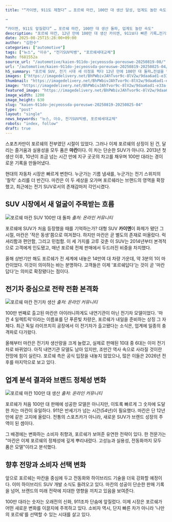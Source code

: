 ```yaml
---
title: "“카이엔, 911도 제쳤다” … 포르쉐 마칸, 100만 대 생산 달성, 업계도 놀란 속도

→

“카이엔, 911도 앞질렀다” … 포르쉐 마칸, 100만 대 생산 돌파, 업계도 놀란 속도"
description: "포르쉐 마칸, 12년 만에 100만 대 생산 카이엔, 911보다 빠른 기록…전기차 전환 가속 ..."
date: 2025-08-25T15:28:00+09:00
author: "김한수"
categories: ["automotive"]
tags: ["뉴스", "이슈", "전기SUV빅뱅", "포르쉐세대교체"]
hash: f681552a
source_url: "/automotive/kaien-911do-jecyeossda-poreuswe-20250819-08/"
url: "/automotive/kaien-911do-jecyeossda-poreuswe-20250819-20250825-04/"
h5_summary: "포르쉐 SUV, 전기 시대 새 이정표 찍다 12년 만에 100만 대 돌파…전설을 넘어 혁신으로"
images: ["https://imagedelivery.net/BhPWbivJAhTvor9c-8lV2w/9daa6ad1-e33a-400f-92e9-dc8ad0b6e600/public", "https://imagedelivery.net/BhPWbivJAhTvor9c-8lV2w/8c7c452b-f505-4940-8d9f-1f67616fb300/public", "https://imagedelivery.net/BhPWbivJAhTvor9c-8lV2w/3dfa7ccb-8452-4d59-5992-b342249e6300/public", "https://imagedelivery.net/BhPWbivJAhTvor9c-8lV2w/126a1d22-82c7-404c-8a45-2aadb3411d00/public"]
thumbnail: "https://imagedelivery.net/BhPWbivJAhTvor9c-8lV2w/9daa6ad1-e33a-400f-92e9-dc8ad0b6e600/public"
image: "https://imagedelivery.net/BhPWbivJAhTvor9c-8lV2w/9daa6ad1-e33a-400f-92e9-dc8ad0b6e600/public"
featured_image: "https://imagedelivery.net/BhPWbivJAhTvor9c-8lV2w/9daa6ad1-e33a-400f-92e9-dc8ad0b6e600/public"
image_width: 1200
image_height: 630
slug: "kaien-911do-jecyeossda-poreuswe-20250819-20250825-04"
type: "post"
layout: "single"
news_keywords: "뉴스, 이슈, 전기SUV빅뱅, 포르쉐세대교체"
robots: "index, follow"
draft: true
---
```


스포츠카만이 포르쉐의 전부였던 시절이 있었다. 그러나 이제 포르쉐의 상징이 된 건, 달리는 즐거움과 실용성을 모두 품은 **마칸**이다. 이 차는 단순한 SUV가 아니다. 2013년 첫 생산 이후, 10년이 조금 넘는 시간 만에 지구 곳곳의 차고를 채우며 100만 대라는 경이로운 기록을 만들어냈다.

현대의 자동차 시장은 빠르게 변한다. 누군가는 기름 냄새를, 누군가는 전기 스위치의 '찰칵' 소리를 더 반긴다. 마칸은 이 두 세상을 오가며 포르쉐라는 브랜드의 영역을 확장했고, 최근에는 전기 SUV로서의 존재감마저 각인시켰다.

## SUV 시장에서 새 얼굴이 주목받는 흐름

![포르쉐 마칸 SUV 100만 대 돌파](https://imagedelivery.net/BhPWbivJAhTvor9c-8lV2w/8c7c452b-f505-4940-8d9f-1f67616fb300/public)
*출처: 온라인 커뮤니티*


포르쉐에 SUV가 처음 등장했을 때를 기억하는가? 대형 SUV **카이엔**이 화제가 됐던 그 시절, 마칸은 '작은 동생'쯤으로 여겨졌다. 하지만 마칸은 곧 별도의 존재로 떠올랐다. 럭셔리함과 편안함, 그리고 민첩함. 이 세 가지를 고루 갖춘 이 SUV는 2014년부터 본격적으로 고객에게 인도됐고, 매년 포르쉐 전체 판매에서 두드러진 비중을 차지했다.

올해 상반기만 해도 포르쉐가 전 세계에 내놓은 14만여 대 차량 가운데, 약 3분의 1이 마칸이었다. 이것이 의미하는 바는 분명하다. 고객들은 이제 '포르쉐답다'는 것이 곧 '마칸답다'는 의미로 확장됐다는 점이다.

## 전기차 중심으로 전략 전환 본격화

![포르쉐 마칸 전기차 생산](https://imagedelivery.net/BhPWbivJAhTvor9c-8lV2w/126a1d22-82c7-404c-8a45-2aadb3411d00/public)
*출처: 온라인 커뮤니티*


100만 번째로 출고된 마칸은 아이러니하게도 내연기관이 아닌 전기차 모델이었다. '마칸 4 일렉트릭'이라는 이름표를 단 푸른빛 차량은, 포르쉐가 내일을 준비하는 상징 그 자체다. 최근 독일 라이프치히 공장에서 이 전기차가 출고됐다는 소식은, 업계에 일종의 충격파로 다가왔다.

올해부터 마칸은 전기차 생산량을 크게 늘렸고, 실제로 판매된 10대 중 6대는 이미 전기차로 바뀌었다. 아직 내연기관 모델도 남아 있지만, 조만간 역사 속으로 사라질 것이란 전망에 힘이 실린다. 포르쉐 측은 공식 입장을 내놓지 않았으나, 많은 이들은 2026년 전후를 마지막으로 보고 있다.

## 업계 분석 결과와 브랜드 정체성 변화

![포르쉐 마칸 100만 대 생산](https://imagedelivery.net/BhPWbivJAhTvor9c-8lV2w/3dfa7ccb-8452-4d59-5992-b342249e6300/public)
*출처: 온라인 커뮤니티*


포르쉐가 처음 100만 대 판매에 성공한 모델은 아니지만, 이토록 빠르게 그 숫자에 도달한 차는 마칸이 유일하다. 911은 반세기가 넘는 시간(54년)이 필요했다. 마칸은 단 12년 만에 같은 고지에 올랐다. 전통의 스포츠카가 아니라, 새로운 SUV가 브랜드 성장의 주역이 된 셈이다.

그 배경에는 변화하는 소비자 취향과, 포르쉐가 보여준 유연한 전략이 있다. 한 전문가는 "마칸은 이제 포르쉐의 정체성에 깊게 뿌리내렸다. 고성능과 실용성, 전동화까지 모두 품은 모델"이라고 분석했다.

## 향후 전망과 소비자 선택 변화

앞으로 포르쉐는 마칸을 중심에 두고 전동화와 하이브리드 기술을 더욱 강화할 예정이다. 이미 하이브리드 SUV 개발 소식도 들려오고 있다. 마칸의 성공이 단순한 판매 기록을 넘어, 브랜드의 미래 전략에 지대한 영향을 끼치고 있음을 보여준다.

100만 대라는 숫자는 오래전의 신화, 911조차 단숨에 앞질렀다. 이제 시장은 포르쉐가 어떤 새로운 변화를 이끌지에 주목하고 있다. 소비자 역시, 단지 빠른 차가 아니라 '나만의 포르쉐'를 선택할 수 있는 시대를 살고 있다.
